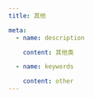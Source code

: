 ```yaml
---
title: 其他

meta:
  - name: description

    content: 其他类

  - name: keywords

    content: other
---
```

